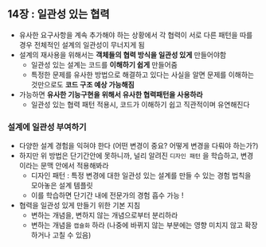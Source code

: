 ## 14장 : 일관성 있는 협력

- 유사한 요구사항을 계속 추가해야 하는 상황에서 각 협력이 서로 다른 패턴을 따를 경우 전체적인 설계의 일관성이 무너지게 됨
- 설계의 재사용을 위해서는 **객체들의 협력 방식을 일관성 있게** 만들어야함
    - 일관성 있는 설계는 코드를 **이해하기 쉽게** 만들어줌
    - 특정한 문제를 유사한 방법으로 해결하고 있다는 사실을 알면 문제를 이해하는 것만으로도 **코드 구조 예상 가능해짐**
- 가능하면 **유사한 기능구현을 위해서 유사한 협력패턴을 사용하라**
    - 일관성 있는 협력 패턴 적용시, 코드가 이해하기 쉽고 직관적이며 유연해진다

### 설계에 일관성 부여하기

- 다양한 설계 경험을 익혀야 한다 (어떤 변경이 중요? 어떻게 변경을 다뤄야 하는가?)
- 하지만 위 방법은 단기간안에 못하니까, 널리 알려진 `디자인 패턴` 을 학습하고, 변경이라는 문맥 안에서 적용해봐라
    - 디자인 패턴 : 특정 변경에 대한 일관성 있는 설계를 만들 수 있는 경험 법칙을 모아놓은 설계 템플릿
    - 이를 학습하면 단기간 내에 전문가의 경험 흡수 가능 !
- 협력을 일관성 있게 만들기 위한 기본 지침
    - 변하는 개념을, 변하지 않는 개념으로부터 분리하라
    - 변하는 개념을 `캡슐화` 하라 (나중에 바뀌지 않는 부분에는 영향 미치지 않고 확장하거나 고칠 수 있음)

